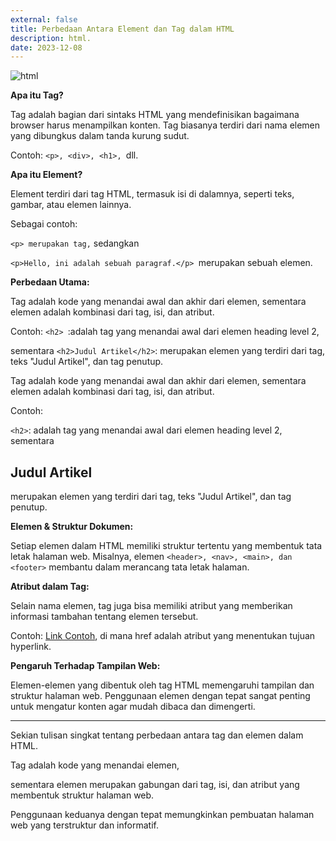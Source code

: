```yaml
---
external: false
title: Perbedaan Antara Element dan Tag dalam HTML
description: html.
date: 2023-12-08
---
```




![html](https://dev-to-uploads.s3.amazonaws.com/uploads/articles/4rjqqm1ej9797cv7trcd.jpg)

**Apa itu Tag?**

Tag adalah bagian dari sintaks HTML yang mendefinisikan bagaimana browser harus menampilkan konten. 
Tag biasanya terdiri dari nama elemen yang dibungkus dalam tanda kurung sudut. 

Contoh: `<p>, <div>, <h1>, `dll.

**Apa itu Element?**

Element terdiri dari tag HTML, termasuk isi di dalamnya, seperti teks, gambar, atau elemen lainnya. 

Sebagai contoh:

`<p> merupakan tag,` sedangkan 

`<p>Hello, ini adalah sebuah paragraf.</p> `merupakan sebuah elemen.

**Perbedaan Utama:**

Tag adalah kode yang menandai awal dan akhir dari elemen, 
sementara elemen adalah kombinasi dari tag, isi, dan atribut.

Contoh: 
`<h2> `:adalah tag yang menandai awal dari elemen heading level 2, 

sementara `<h2>Judul Artikel</h2>`: merupakan elemen yang terdiri dari tag, teks "Judul Artikel", dan tag penutup.

Tag adalah kode yang menandai awal dan akhir dari elemen, sementara elemen adalah kombinasi dari tag, isi, dan atribut.

Contoh: 

`<h2>`: adalah tag yang menandai awal dari elemen heading level 2, sementara <h2>Judul Artikel</h2> merupakan elemen yang terdiri dari tag, teks "Judul Artikel", dan tag penutup.

**Elemen & Struktur Dokumen:**

Setiap elemen dalam HTML memiliki struktur tertentu yang membentuk tata letak halaman web. 
Misalnya, elemen `<header>, <nav>, <main>, dan <footer>` membantu dalam merancang tata letak halaman.

**Atribut dalam Tag:**

Selain nama elemen, tag juga bisa memiliki atribut yang memberikan informasi tambahan tentang elemen tersebut. 

Contoh: <a href="https://www.contoh.com">Link Contoh</a>, di mana href adalah atribut yang menentukan tujuan hyperlink.

**Pengaruh Terhadap Tampilan Web:**

Elemen-elemen yang dibentuk oleh tag HTML memengaruhi tampilan dan struktur halaman web. 
Penggunaan elemen dengan tepat sangat penting untuk mengatur konten agar mudah dibaca dan dimengerti.

---
Sekian tulisan singkat tentang perbedaan antara tag dan elemen dalam HTML. 

Tag adalah kode yang menandai elemen, 

sementara elemen merupakan gabungan dari tag, isi, dan atribut yang membentuk struktur halaman web. 

Penggunaan keduanya dengan tepat memungkinkan pembuatan halaman web yang terstruktur dan informatif.


